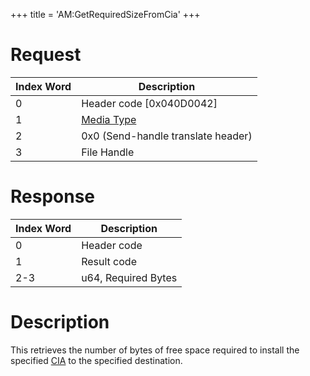 +++
title = 'AM:GetRequiredSizeFromCia'
+++

# Request

| Index Word | Description                                            |
|------------|--------------------------------------------------------|
| 0          | Header code \[0x040D0042\]                             |
| 1          | [Media Type](Filesystem_services#mediatype "wikilink") |
| 2          | 0x0 (Send-handle translate header)                     |
| 3          | File Handle                                            |

# Response

| Index Word | Description         |
|------------|---------------------|
| 0          | Header code         |
| 1          | Result code         |
| 2-3        | u64, Required Bytes |

# Description

This retrieves the number of bytes of free space required to install the
specified [CIA](CIA "wikilink") to the specified destination.
